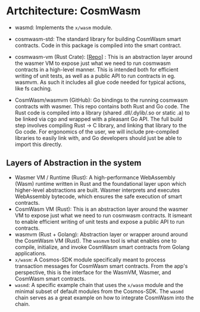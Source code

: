 # Artchitecture: CosmWasm

- wasmd: Implements the `x/wasm` module.

- cosmwasm-std: The standard library for building CosmWasm smart contracts. Code
  in this package is compiled into the smart contract.

- cosmwasm-vm (Rust Crate):
  [[Repo](https://github.com/CosmWasm/cosmwasm/tree/main/packages/vm)] : This is
  an abstraction layer around the wasmer VM to expose just what we need to run
  cosmwasm contracts in a high-level manner. This is intended both for efficient
  writing of unit tests, as well as a public API to run contracts in eg. wasmvm.
  As such it includes all glue code needed for typical actions, like fs caching.

- CosmWasm/wasmvm (GitHub): Go bindings to the running cosmwasm contracts with
  wasmer. This repo contains both Rust and Go code. The Rust code is compiled
  into a library (shared .dll/.dylib/.so or static .a) to be linked via cgo and
  wrapped with a pleasant Go API. The full build step involves compiling Rust ->
  C library, and linking that library to the Go code. For ergonomics of the user,
  we will include pre-compiled libraries to easily link with, and Go developers
  should just be able to import this directly.

## Layers of Abstraction in the system

- Wasmer VM / Runtime (Rust): A high-performance WebAssembly (Wasm) runtime
  written in Rust and the foundational layer upon which higher-level abstractions
  are built. Wasmer interprets and executes WebAssembly bytecode, which ensures
  the safe execution of smart contracts.
- CosmWasm VM (Rust): This is an abstraction layer around the wasmer VM to expose
  just what we need to run cosmwasm contracts. It ismeant to enable efficient
  writing of unit tests and expose a public API to run contracts.
- wasmvm (Rust + Golang): Abstraction layer or wrapper around around the CosmWasm
  VM (Rust). The `wasmvm` tool is what enables one to compile, initialize, and
  invoke CosmWasm smart contracts from Golang applications.
- `x/wasm`: A Cosmos-SDK module specifically meant to process transaction
  messages for CosmWasm smart contracts. From the app's perspective, this is the
  interface for the WasmVM, Wasmer, and CosmWasm smart contracts.
- `wasmd`: A specific example chain that uses the `x/wasm` module and the minimal
  subset of default modules from the Cosmos-SDK. The `wasmd` chain serves as a
  great example on how to integrate CosmWasm into the chain.

<!-- # wasmd -->
